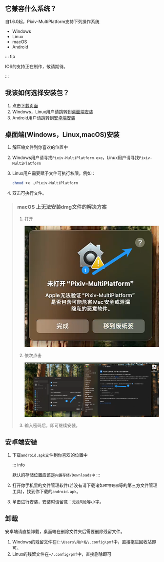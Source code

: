 ## 它兼容什么系统？

自1.6.0起，Pixiv-MultiPlatform支持下列操作系统

- Windows
- Linux
- macOS
- Android

::: tip

IOS的支持正在制作，敬请期待。

:::

## 我该如何选择安装包？

1. 点击[下载页面](https://github.com/kagg886/Pixiv-MultiPlatform/releases/latest)
2. Windows，Linux用户请跳转到[桌面端安装](#桌面端windowslinuxmacos安装)
3. Android用户请跳转到[安卓端安装](#安卓端安装)



## 桌面端(Windows，Linux,macOS)安装

1. 解压缩文件到你喜欢的位置中

2. Windows用户请寻找`Pixiv-MultiPlatform.exe`，Linux用户请寻找`Pixiv-MultiPlatform`

3. Linux用户需要赋予文件可执行权限。例如：

   ```bash
   chmod +x ./Pixiv-MultiPlatform
   ```

4. 双击可执行文件。

> ### macOS 上无法安装dmg文件的解决方案
>
> 1. 打开
>
>    ![image-20250130084342912](./install.assets/image-20250130084342912.png)
>
> 2. 依次点击
>
>    ![3](./install.assets/3.png)
>
> 3. 输入密码后，即可继续安装。

## 安卓端安装

1. 下载`android.apk`文件到你喜欢的位置中

   ::: info

   默认的存储位置应该是`内置存储/Downloads中`
   :::

2. 打开你手机里的文件管理软件(若没有请下载诸如`MT管理器`等的第三方文件管理工具)，找到你下载的`android.apk`。

3. 单击进行安装，安装时请留意：`无视风险`等小字。



## 卸载

安卓端请直接卸载，桌面端在删除文件夹后需要删除残留文件。

1. Windows的残留文件在`C:\Users\用户名\.config\pmf`中，直接拖进回收站即可。
2. Linux的残留文件在`~/.config/pmf`中，直接删除即可